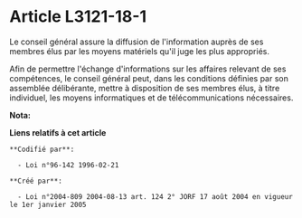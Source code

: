 # Article L3121-18-1

Le conseil général assure la diffusion de l'information auprès de ses membres élus par les moyens matériels qu'il juge les
plus appropriés.

Afin de permettre l'échange d'informations sur les affaires relevant de ses compétences, le conseil général peut, dans les
conditions définies par son assemblée délibérante, mettre à disposition de ses membres élus, à titre individuel, les moyens
informatiques et de télécommunications nécessaires.

**Nota:**



**Liens relatifs à cet article**

	**Codifié par**:

	  - Loi n°96-142 1996-02-21

	**Créé par**:

	  - Loi n°2004-809 2004-08-13 art. 124 2° JORF 17 août 2004 en vigueur le 1er janvier 2005
